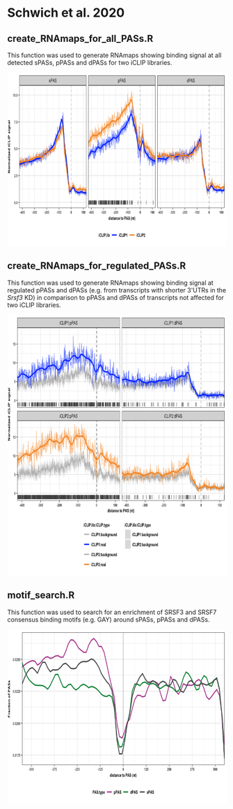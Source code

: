 # Schwich et al. 2020

## create_RNAmaps_for_all_PASs.R

This function was used to generate RNAmaps showing binding signal at all detected sPASs, pPASs and dPASs for two iCLIP libraries. 

<img src=png/create_RNAmaps_for_all_PASs.png width="828" height="400">

## create_RNAmaps_for_regulated_PASs.R

This function was used to generate RNAmaps showing binding signal at regulated pPASs and dPASs (e.g. from transcripts with shorter 3'UTRs in the *Srsf3* KD) in comparison to pPASs and dPASs of transcripts not affected for two iCLIP libraries.

<img src=png/create_RNAmaps_for_regulated_PASs.png width="828" height="600">

## motif_search.R

This function was used to search for an enrichment of SRSF3 and SRSF7 consensus binding motifs (e.g. GAY) around sPASs, pPASs and dPASs.

<img src=png/motif_search.png width="828" height="400">
 
